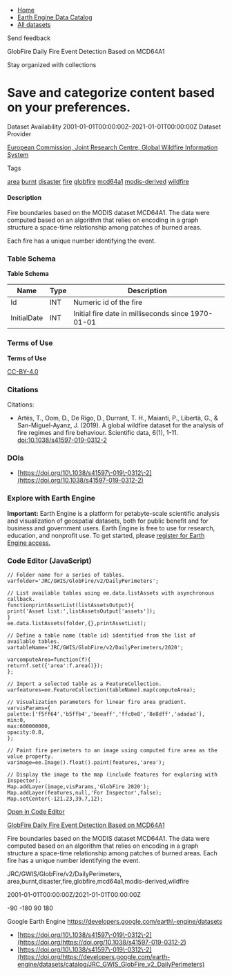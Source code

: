 



* [Home](https://developers.google.com/)
* [Earth Engine Data Catalog](https://developers.google.com/earth-engine/datasets)
* [All datasets](https://developers.google.com/earth-engine/datasets/catalog)





 
 
 Send feedback
 
 

GlobFire Daily Fire Event Detection Based on MCD64A1


 
 Stay organized with collections
 

 
 Save and categorize content based on your preferences.
======================================================================================================================================================








Dataset Availability
2001\-01\-01T00:00:00Z–2021\-01\-01T00:00:00Z
Dataset Provider


[European Commission, Joint Research Centre, Global Wildfire Information System](https://doi.org/10.1038/s41597-019-0312-2)




Tags


[area](/earth-engine/datasets/tags/area)
[burnt](/earth-engine/datasets/tags/burnt)
[disaster](/earth-engine/datasets/tags/disaster)
[fire](/earth-engine/datasets/tags/fire)
[globfire](/earth-engine/datasets/tags/globfire)
[mcd64a1](/earth-engine/datasets/tags/mcd64a1)
[modis\-derived](/earth-engine/datasets/tags/modis-derived)
[wildfire](/earth-engine/datasets/tags/wildfire)








#### Description



Fire boundaries based on the MODIS dataset MCD64A1\. The data were computed
based on an algorithm that relies on encoding in a graph structure
a space\-time relationship among patches of burned areas.


Each fire has a unique number identifying the event.





### Table Schema


**Table Schema**




| Name | Type | Description |
| --- | --- | --- |
| Id | INT | Numeric id of the fire |
| InitialDate | INT | Initial fire date in milliseconds since 1970\-01\-01 |




### Terms of Use


**Terms of Use**


[CC\-BY\-4\.0](https://spdx.org/licenses/CC-BY-4.0.html)




### Citations



Citations:
* Artés, T., Oom, D., De Rigo, D., Durrant, T. H., Maianti, P., Libertà, G., \&
San\-Miguel\-Ayanz, J. (2019\). A global wildfire dataset for the analysis of
fire regimes and fire behaviour. Scientific data, 6(1\), 1\-11\.
[doi:10\.1038/s41597\-019\-0312\-2](https://doi.org/10.1038/s41597-019-0312-2)





### DOIs


* [https://doi.org/10\.1038/s41597\-019\-0312\-2](https://doi.org/10.1038/s41597-019-0312-2)




### Explore with Earth Engine


**Important:** 
 Earth Engine is a platform for petabyte\-scale scientific analysis and visualization of
 geospatial datasets, both for public benefit and for business and government users.
 Earth Engine is free to use for research, education, and nonprofit use. To get started, please
 [register for Earth Engine access.](https://console.cloud.google.com/earth-engine)



### Code Editor (JavaScript)



```
// Folder name for a series of tables.
varfolder='JRC/GWIS/GlobFire/v2/DailyPerimeters';

// List available tables using ee.data.listAssets with asynchronous callback.
functionprintAssetList(listAssetsOutput){
print('Asset list:',listAssetsOutput['assets']);
}
ee.data.listAssets(folder,{},printAssetList);

// Define a table name (table id) identified from the list of available tables.
vartableName='JRC/GWIS/GlobFire/v2/DailyPerimeters/2020';

varcomputeArea=function(f){
returnf.set({'area':f.area()});
};

// Import a selected table as a FeatureCollection.
varfeatures=ee.FeatureCollection(tableName).map(computeArea);

// Visualization parameters for linear fire area gradient.
varvisParams={
palette:['f5ff64','b5ffb4','beeaff','ffc0e8','8e8dff','adadad'],
min:0,
max:600000000,
opacity:0.8,
};

// Paint fire perimeters to an image using computed fire area as the value property.
varimage=ee.Image().float().paint(features,'area');

// Display the image to the map (include features for exploring with Inspector).
Map.addLayer(image,visParams,'GlobFire 2020');
Map.addLayer(features,null,'For Inspector',false);
Map.setCenter(-121.23,39.7,12);
```



[Open in Code Editor](https://code.earthengine.google.com/?scriptPath=Examples:Datasets/JRC/JRC_GWIS_GlobFire_v2_DailyPerimeters)


[GlobFire Daily Fire Event Detection Based on MCD64A1](/earth-engine/datasets/catalog/JRC_GWIS_GlobFire_v2_DailyPerimeters)

Fire boundaries based on the MODIS dataset MCD64A1\. The data were computed based on an algorithm that relies on encoding in a graph structure a space\-time relationship among patches of burned areas. Each fire has a unique number identifying the event.

 JRC/GWIS/GlobFire/v2/DailyPerimeters,
 area,burnt,disaster,fire,globfire,mcd64a1,modis\-derived,wildfire

2001\-01\-01T00:00:00Z/2021\-01\-01T00:00:00Z



 \-90 \-180 90 180
 



Google Earth Engine
https://developers.google.com/earth\-engine/datasets

* [https://doi.org/10\.1038/s41597\-019\-0312\-2](https://doi.org/https://doi.org/10.1038/s41597-019-0312-2)
* [https://doi.org/10\.1038/s41597\-019\-0312\-2](https://doi.org/https://developers.google.com/earth-engine/datasets/catalog/JRC_GWIS_GlobFire_v2_DailyPerimeters)









